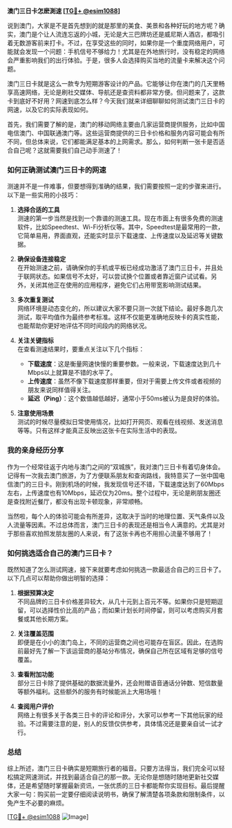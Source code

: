 **澳门三日卡怎麽測速 [[TG💪+ @esim1088](https://t.me/s/esim1088)]**

说到澳门，大家是不是首先想到的就是那里的美食、美景和各种好玩的地方呢？确实，澳门是个让人流连忘返的小城，无论是大三巴牌坊还是威尼斯人酒店，都吸引着无数游客前来打卡。不过，在享受这些的同时，如果你是一个重度网络用户，可能就会发现一个问题：手机信号不够给力！尤其是在外地旅行时，没有稳定的网络会严重影响我们的出行体验。于是，很多人会选择购买当地的流量卡来解决这个问题。

澳门三日卡就是这么一款专为短期游客设计的产品。它能够让你在澳门的几天里畅享高速网络，无论是刷社交媒体、导航还是查资料都非常方便。但问题来了，这款卡到底好不好用？网速到底怎么样？今天我们就来详细聊聊如何测试澳门三日卡的网速，以及它的实际表现如何。

首先，我们需要了解的是，澳门的移动网络主要由几家运营商提供服务，比如中国电信澳门、中国联通澳门等。这些运营商提供的三日卡价格和服务内容可能会有所不同，但总体来说，它们都能满足基本的上网需求。那么，如何判断一张卡是否适合自己呢？这就需要我们自己动手测速了！

### **如何正确测试澳门三日卡的网速**

测速并不是一件难事，但要想得到准确的结果，我们需要按照一定的步骤来进行。以下是一些实用的小技巧：

1. **选择合适的工具**  
   测速的第一步当然是找到一个靠谱的测速工具。现在市面上有很多免费的测速软件，比如Speedtest、Wi-Fi分析仪等。其中，Speedtest是最常用的一款，它简单易用，界面直观，还能实时显示下载速度、上传速度以及延迟等关键数据。

2. **确保设备连接稳定**  
   在开始测速之前，请确保你的手机或平板已经成功激活了澳门三日卡，并且处于联网状态。如果信号不太好，可以尝试换个位置或者靠近窗户试试看。另外，关闭其他正在使用的应用程序，避免它们占用带宽影响测试结果。

3. **多次重复测试**  
   网络环境是动态变化的，所以建议大家不要只测一次就下结论。最好多跑几次测试，取平均值作为最终参考标准。这样不仅能更准确地反映卡的真实性能，也能帮助你更好地评估不同时间段内的网络状况。

4. **关注关键指标**  
   在查看测速结果时，要重点关注以下几个指标：
   - **下载速度**：这是衡量网速快慢的重要参数。一般来说，下载速度达到几十Mbps以上就算是不错的水平了。
   - **上传速度**：虽然不像下载速度那样重要，但对于需要上传文件或者视频的朋友来说同样值得关注。
   - **延迟（Ping）**：这个数值越低越好，通常小于50ms被认为是良好的体验。

5. **注意使用场景**  
   测试的时候尽量模拟日常使用情况，比如打开网页、观看在线视频、发送消息等等。只有这样才能真正反映出这张卡在实际生活中的表现。

### **我的亲身经历分享**

作为一个经常往返于内地与澳门之间的“双城族”，我对澳门三日卡有着切身体会。记得有一次我去澳门旅游，为了方便联系朋友和查询路线，我特意买了一张中国电信澳门的三日卡。刚到机场的时候，我发现信号还不错，下载速度达到了60Mbps左右，上传速度也有10Mbps，延迟仅为20ms。整个过程中，无论是刷朋友圈还是查找附近餐厅，都没有出现卡顿现象，非常顺畅。

当然啦，每个人的体验可能会有所差异，这取决于当时的地理位置、天气条件以及人流量等因素。不过总体而言，澳门三日卡的表现还是相当令人满意的。尤其是对于那些喜欢拍照发朋友圈的人来说，有了这张卡再也不用担心流量不够用了！

### **如何挑选适合自己的澳门三日卡？**

既然知道了怎么测试网速，接下来就要考虑如何挑选一款最适合自己的三日卡了。以下几点可以帮助你做出明智的选择：

1. **根据预算决定**  
   不同品牌的三日卡价格差异较大，从几十元到上百元不等。如果你只是短期逗留，可以选择性价比高的产品；而如果计划长时间停留，则可以考虑购买月套餐或其他长期方案。

2. **关注覆盖范围**  
   即便是在小小的澳门岛上，不同的运营商之间也可能存在盲区。因此，在选购前最好先了解一下该运营商的基站分布情况，确保自己所在区域有足够的信号覆盖。

3. **查看附加功能**  
   部分三日卡除了提供基础的数据流量外，还会附赠语音通话分钟数、短信数量等额外福利。这些额外的服务有时候能派上大用场哦！

4. **查阅用户评价**  
   网络上有很多关于各类三日卡的评论和评分，大家可以参考一下其他玩家的经验。不过需要注意的是，别人的反馈仅供参考，具体情况还是要亲自试一试才行。

### **总结**

综上所述，澳门三日卡确实是短期旅行者的福音。只要方法得当，我们完全可以轻松搞定网速测试，并找到最适合自己的那一款。无论你是想随时随地更新社交媒体，还是希望随时掌握最新资讯，一张优质的三日卡都能帮你实现目标。最后提醒大家一句：购买前一定要仔细阅读说明书，确保了解清楚各项条款和限制条件，以免产生不必要的麻烦。

[[TG💪+ @esim1088](https://t.me/s/esim1088) ![Image](https://i.postimg.cc/4NQfJmqS/Snipaste-2025-05-13-00-14-12.png)]